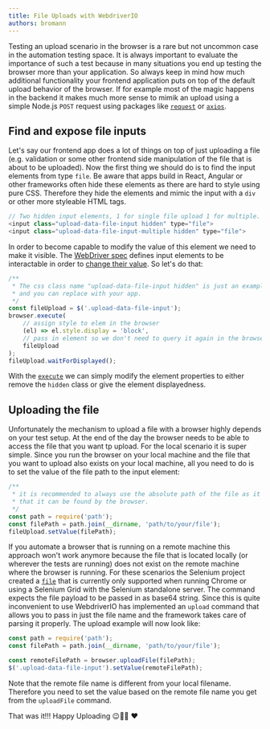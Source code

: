 ```yaml
---
title: File Uploads with WebdriverIO
authors: bromann
---
```


Testing an upload scenario in the browser is a rare but not uncommon case in the automation testing space. It is always important to evaluate the importance of such a test because in many situations you end up testing the browser more than your application. So always keep in mind how much additional functionality your frontend application puts on top of the default upload behavior of the browser. If for example most of the magic happens in the backend it makes much more sense to mimik an upload using a simple Node.js `POST` request using packages like [`request`](https://www.npmjs.com/package/request) or [`axios`](https://www.npmjs.com/package/axios).

<!-- truncate -->

## Find and expose file inputs

Let's say our frontend app does a lot of things on top of just uploading a file (e.g. validation or some other frontend side manipulation of the file that is about to be uploaded). Now the first thing we should do is to find the input elements from type `file`. Be aware that apps build in React, Angular or other frameworks often hide these elements as there are hard to style using pure CSS. Therefore they hide the elements and mimic the input with a `div` or other more styleable HTML tags.

```js
// Two hidden input elements, 1 for single file upload 1 for multiple.
<input class="upload-data-file-input hidden" type="file">
<input class="upload-data-file-input-multiple hidden" type="file">
```

In order to become capable to modify the value of this element we need to make it visible. The [WebDriver spec](https://w3c.github.io/webdriver/#interactability) defines input elements to be interactable in order to [change their value](https://w3c.github.io/webdriver/#element-send-keys). So let's do that:

```js
/**
 * The css class name "upload-data-file-input hidden" is just an example
 * and you can replace with your app.
 */
const fileUpload = $('.upload-data-file-input');
browser.execute(
    // assign style to elem in the browser
    (el) => el.style.display = 'block',
    // pass in element so we don't need to query it again in the browser
    fileUpload
);
fileUpload.waitForDisplayed();
```

With the [`execute`](https://webdriver.io/docs/api/browser/execute.html) we can simply modify the element properties to either remove the `hidden` class or give the element displayedness.

## Uploading the file

Unfortunately the mechanism to upload a file with a browser highly depends on your test setup. At the end of the day the browser needs to be able to access the file that you want tp upload. For the local scenario it is super simple. Since you run the browser on your local machine and the file that you want to upload also exists on your local machine, all you need to do is to set the value of the file path to the input element:

```js
/**
 * it is recommended to always use the absolute path of the file as it ensures
 * that it can be found by the browser.
 */
const path = require('path');
const filePath = path.join(__dirname, 'path/to/your/file');
fileUpload.setValue(filePath);
```

If you automate a browser that is running on a remote machine this approach won't work anymore because the file that is located locally (or wherever the tests are running) does not exist on the remote machine where the browser is running. For these scenarios the Selenium project created a [`file`](https://webdriver.io/docs/api/chromium.html#file) that is currently only supported when running Chrome or using a Selenium Grid with the Selenium standalone server. The command expects the file payload to be passed in as base64 string. Since this is quite inconvenient to use WebdriverIO has implemented an `upload` command that allows you to pass in just the file name and the framework takes care of parsing it properly. The upload example will now look like:

```js
const path = require('path');
const filePath = path.join(__dirname, 'path/to/your/file');

const remoteFilePath = browser.uploadFile(filePath);
$('.upload-data-file-input').setValue(remoteFilePath);
```

Note that the remote file name is different from your local filename. Therefore you need to set the value based on the remote file name you get from the `uploadFile` command.

That was it!!! Happy Uploading 😉🙌🏻 ❤️

